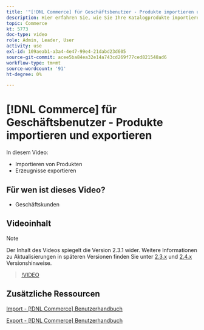 ```yaml
---
title: '"[!DNL Commerce] für Geschäftsbenutzer - Produkte importieren und exportieren"'
description: Hier erfahren Sie, wie Sie Ihre Katalogprodukte importieren und exportieren.
topic: Commerce
kt: 5773
doc-type: video
role: Admin, Leader, User
activity: use
exl-id: 109aeab1-a3a4-4e47-99e4-21dabd23d605
source-git-commit: acee5ba84ea32e14a743cd269f77ced821548ad6
workflow-type: tm+mt
source-wordcount: '91'
ht-degree: 0%

---
```


# [!DNL Commerce] für Geschäftsbenutzer - Produkte importieren und exportieren

In diesem Video:

- Importieren von Produkten
- Erzeugnisse exportieren

## Für wen ist dieses Video?

- Geschäftskunden

## Videoinhalt

>[!NOTE]
>
>Der Inhalt des Videos spiegelt die Version 2.3.1 wider. Weitere Informationen zu Aktualisierungen in späteren Versionen finden Sie unter [ 2.3.x](https://devdocs.magento.com/guides/v2.3/release-notes/bk-release-notes.html) und [2.4.x](https://devdocs.magento.com/guides/v2.4/release-notes/bk-release-notes.html) Versionshinweise.

>[!VIDEO](https://video.tv.adobe.com/v/35958?quality=12&learn=on)

## Zusätzliche Ressourcen

[Import - [!DNL Commerce] Benutzerhandbuch](https://docs.magento.com/user-guide/system/data-import.html)

[Export - [!DNL Commerce] Benutzerhandbuch](https://docs.magento.com/user-guide/system/data-export.html)
